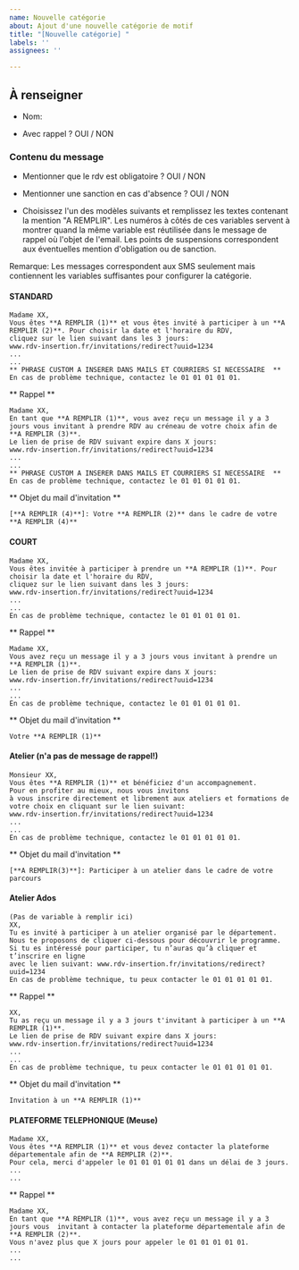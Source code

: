 ```yaml
---
name: Nouvelle catégorie
about: Ajout d'une nouvelle catégorie de motif
title: "[Nouvelle catégorie] "
labels: ''
assignees: ''

---
```


## À renseigner

- Nom: 

- Avec rappel ?  OUI /  NON

### Contenu du message

- Mentionner que le rdv est obligatoire ? OUI / NON

- Mentionner une sanction en cas d'absence ? OUI / NON

- Choisissez l'un des modèles suivants et remplissez les textes contenant la mention "A REMPLIR".
Les numéros à côtés de ces variables servent à montrer quand la même variable est réutilisée dans le message de rappel où l'objet de l'email.
Les points de suspensions correspondent aux éventuelles mention d'obligation ou de sanction.

Remarque: Les messages correspondent aux SMS seulement mais contiennent les variables suffisantes pour configurer la catégorie.

#### STANDARD 
``` 
Madame XX,
Vous êtes **A REMPLIR (1)** et vous êtes invité à participer à un **A REMPLIR (2)**. Pour choisir la date et l'horaire du RDV, 
cliquez sur le lien suivant dans les 3 jours:
www.rdv-insertion.fr/invitations/redirect?uuid=1234
...
...
** PHRASE CUSTOM A INSERER DANS MAILS ET COURRIERS SI NECESSAIRE  **
En cas de problème technique, contactez le 01 01 01 01 01.
``` 

** Rappel ** 

```
Madame XX,
En tant que **A REMPLIR (1)**, vous avez reçu un message il y a 3 jours vous invitant à prendre RDV au créneau de votre choix afin de **A REMPLIR (3)**.
Le lien de prise de RDV suivant expire dans X jours: 
www.rdv-insertion.fr/invitations/redirect?uuid=1234
...
...
** PHRASE CUSTOM A INSERER DANS MAILS ET COURRIERS SI NECESSAIRE  **
En cas de problème technique, contactez le 01 01 01 01 01.
```

** Objet du mail d'invitation **  

```
[**A REMPLIR (4)**]: Votre **A REMPLIR (2)** dans le cadre de votre **A REMPLIR (4)**
```

#### COURT 
``` 
Madame XX,
Vous êtes invitée à participer à prendre un **A REMPLIR (1)**. Pour choisir la date et l'horaire du RDV, 
cliquez sur le lien suivant dans les 3 jours:
www.rdv-insertion.fr/invitations/redirect?uuid=1234
...
...
En cas de problème technique, contactez le 01 01 01 01 01.
```

** Rappel ** 

```
Madame XX,
Vous avez reçu un message il y a 3 jours vous invitant à prendre un **A REMPLIR (1)**.
Le lien de prise de RDV suivant expire dans X jours: 
www.rdv-insertion.fr/invitations/redirect?uuid=1234
...
...
En cas de problème technique, contactez le 01 01 01 01 01.
```

** Objet du mail d'invitation **

```
Votre **A REMPLIR (1)**
```

#### Atelier (n'a pas de message de rappel!)

```
Monsieur XX,
Vous êtes **A REMPLIR (1)** et bénéficiez d'un accompagnement. 
Pour en profiter au mieux, nous vous invitons 
à vous inscrire directement et librement aux ateliers et formations de votre choix en cliquant sur le lien suivant:
www.rdv-insertion.fr/invitations/redirect?uuid=1234
...
...
En cas de problème technique, contactez le 01 01 01 01 01.
```

** Objet du mail d'invitation ** 

```
[**A REMPLIR(3)**]: Participer à un atelier dans le cadre de votre parcours
```

#### Atelier Ados 

```
(Pas de variable à remplir ici)
XX, 
Tu es invité à participer à un atelier organisé par le département. 
Nous te proposons de cliquer ci-dessous pour découvrir le programme.
Si tu es intéressé pour participer, tu n’auras qu’à cliquer et t’inscrire en ligne
avec le lien suivant: www.rdv-insertion.fr/invitations/redirect?uuid=1234
En cas de problème technique, tu peux contacter le 01 01 01 01 01.
```

** Rappel ** 

```
XX,
Tu as reçu un message il y a 3 jours t'invitant à participer à un **A REMPLIR (1)**.
Le lien de prise de RDV suivant expire dans X jours:
www.rdv-insertion.fr/invitations/redirect?uuid=1234
...
...
En cas de problème technique, tu peux contacter le 01 01 01 01 01.
``` 

** Objet du mail d'invitation ** 

```
Invitation à un **A REMPLIR (1)**
```

#### PLATEFORME TELEPHONIQUE (Meuse) 

```
Madame XX,
Vous êtes **A REMPLIR (1)** et vous devez contacter la plateforme 
départementale afin de **A REMPLIR (2)**. 
Pour cela, merci d'appeler le 01 01 01 01 01 dans un délai de 3 jours. 
...
...
```

** Rappel ** 
```
Madame XX, 
En tant que **A REMPLIR (1)**, vous avez reçu un message il y a 3 jours vous  invitant à contacter la plateforme départementale afin de **A REMPLIR (2)**. 
Vous n'avez plus que X jours pour appeler le 01 01 01 01 01. 
...
...
```
